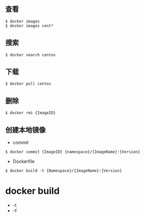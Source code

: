 ## 查看
```
$ docker images
$ docker images cent*
```

## 搜索
```
$ docker search centos
```

## 下载
```
$ docker pull centos
```

## 删除
```
$ docker rmi {ImageID}
```

## 创建本地镜像
- commit
```
$ docker commit {ImageID} {namespace}/{ImageName}:{Version}
```
- Dockerfile
```
$ docker build -t {Namespace}/{ImageName}:{Version}
```


# docker build
- -t
- -f 

